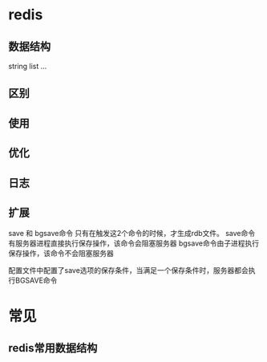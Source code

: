 # redis
## 数据结构
 string
 list
 ...
 
## 区别




## 使用




## 优化



## 日志


## 扩展
 save 和 bgsave命令
 只有在触发这2个命令的时候，才生成rdb文件。
 save命令有服务器进程直接执行保存操作，该命令会阻塞服务器
 bgsave命令由子进程执行保存操作，该命令不会阻塞服务器
 
 配置文件中配置了save选项的保存条件，当满足一个保存条件时，服务器都会执行BGSAVE命令
 
 






















# 常见

## redis常用数据结构
